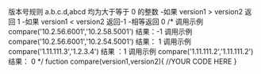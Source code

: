 版本号规则 a.b.c.d,abcd 均为大于等于 0 的整数 
-如果 version1 > version2 返回 1 
-如果 version1 < version2 返回-1 
-相等返回 0
/*
调用示例
compare('10.2.56.6001','10.2.58.5001')
结果：-1
调用示例
compare('10.2.56.6001','10.2.54.5001')
结果： 1
调用示例
compare('1.11.111.3','1.2.3.4')
结果 ：1
调用示例
compare('1.11.111.2','1.11.111.2')
结果： 0
*/
fuction compare(version1,version2){
//YOUR CODE HERE
}
